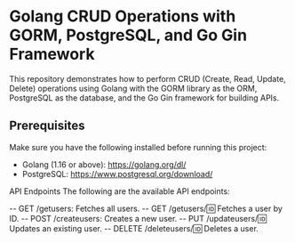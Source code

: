# Golang CRUD Operations with GORM, PostgreSQL, and Go Gin Framework

This repository demonstrates how to perform CRUD (Create, Read, Update, Delete) operations using Golang with the GORM library as the ORM, PostgreSQL as the database, and the Go Gin framework for building APIs.

## Prerequisites

Make sure you have the following installed before running this project:

- Golang (1.16 or above): https://golang.org/dl/
- PostgreSQL: https://www.postgresql.org/download/

API Endpoints
The following are the available API endpoints:

-- GET /getusers: Fetches all users.
-- GET /getusers/:id: Fetches a user by ID.
-- POST /createusers: Creates a new user.
-- PUT /updateusers/:id: Updates an existing user.
-- DELETE /deleteusers/:id: Deletes a user.
